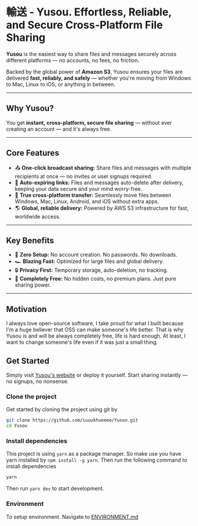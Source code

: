 # 輸送 - Yusou. Effortless, Reliable, and Secure Cross-Platform File Sharing

**Yusou** is the easiest way to share files and messages securely across different platforms — no accounts, no fees, no friction.

Backed by the global power of **Amazon S3**, Yusou ensures your files are delivered **fast, reliably, and safely** — whether you're moving from Windows to Mac, Linux to iOS, or anything in between.

---

## Why Yusou?

You get **instant, cross-platform, secure file sharing** — without ever creating an account — and it's always free.

---

## Core Features

- 📤 **One-click broadcast sharing:** Share files and messages with multiple recipients at once — no invites or user signups required.
- 🧹 **Auto-expiring links:** Files and messages auto-delete after delivery, keeping your data secure and your mind worry-free.
- 🔄 **True cross-platform transfer:** Seamlessly move files between Windows, Mac, Linux, Android, and iOS without extra apps.
- 🌎 **Global, reliable delivery:** Powered by AWS S3 infrastructure for fast, worldwide access.

---

## Key Benefits

- 🚫 **Zero Setup:** No account creation. No passwords. No downloads.
- 🏎️ **Blazing Fast:** Optimized for large files and global delivery.
- 🔒 **Privacy First:** Temporary storage, auto-deletion, no tracking.
- 💸 **Completely Free:** No hidden costs, no premium plans. Just pure sharing power.

---

## Motivation

I always love open-source software, I take proud for what I built because I'm a huge believer that OSS can make someone's life better. That is why Yusou is and will be always completely free, life is hard enough. At least, I want to change someone's life even if it was just a small thing.

## Get Started

Simply visit [Yusou's website](https://yusou.dev) or deploy it yourself. Start sharing instantly — no signups, no nonsense.

### Clone the project

Get started by cloning the project using git by

```bash
git clone https://github.com/iuuukhueeee/Yusou.git
cd Yusou
```

### Install dependencies

This project is using `yarn` as a package manager. So make use you have yarn installed by `npm install -g yarn`. Then run the following command to install dependencies

```bash
yarn
```

Then run `yarn dev` to start development.

### Environment

To setup environment. Navigate to [ENVIRONMENT.md](./docs/ENVIRONMENT.md)
